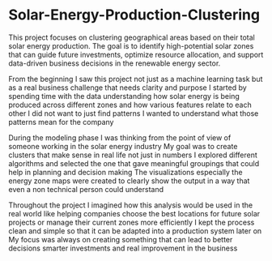 # Solar-Energy-Production-Clustering
This project focuses on clustering geographical areas based on their total solar energy production. The goal is to identify high-potential solar zones that can guide future investments, optimize resource allocation, and support data-driven business decisions in the renewable energy sector.

From the beginning I saw this project not just as a machine learning task but as a real business challenge that needs clarity and purpose I started by spending time with the data understanding how solar energy is being produced across different zones and how various features relate to each other I did not want to just find patterns I wanted to understand what those patterns mean for the company

During the modeling phase I was thinking from the point of view of someone working in the solar energy industry My goal was to create clusters that make sense in real life not just in numbers I explored different algorithms and selected the one that gave meaningful groupings that could help in planning and decision making The visualizations especially the energy zone maps were created to clearly show the output in a way that even a non technical person could understand

Throughout the project I imagined how this analysis would be used in the real world like helping companies choose the best locations for future solar projects or manage their current zones more efficiently I kept the process clean and simple so that it can be adapted into a production system later on My focus was always on creating something that can lead to better decisions smarter investments and real improvement in the business
